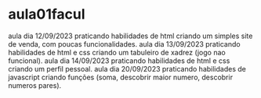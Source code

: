 # aula01facul
aula dia 12/09/2023 praticando habilidades de html criando um simples site de venda, com poucas funcionalidades.
aula dia 13/09/2023 praticando habilidades de html e css criando um tabuleiro de xadrez (jogo nao funcional).
aula dia 14/09/2023 praticando habilidades de html e css criando um perfil pessoal.
aula dia 20/09/2023 praticando habilidades de javascript criando funções (soma, descobrir maior numero, descobrir numeros pares).
